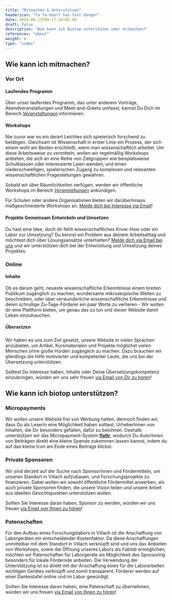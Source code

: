```yaml
---
title: "Mitmachen & Unterstützen"
headericon: "fa fa-heart has-text-danger"
date: 2019-08-13T09:17:28+02:00
draft: false
description: "Wie kann ich Biotop unterstüzen oder mitmachen?"
references: "about"
weight: 4
type: "index"
---
```

## Wie kann ich mitmachen?

### Vor Ort

#### Laufendes Programm
Über unser laufendes Programm, das unter anderem Vorträge, Abendveranstaltungen und Meet-and-Greets umfasst, kannst Du Dich im Bereich [*Veranstaltungen*](/de/event/) informieren.

#### Workshops
Nie zuvor war es ein derart Leichtes sich spielerisch forschend zu betätigen. Gleichsam ist Wissenschaft in erster Linie ein Prozess, der sich einem wohl am Besten erschließt, wenn man wissenschaftlich arbeitet. Um diese Arbeitsweise  zu vermitteln, wollen wir regelmäßig Workshops anbieten, die sich an eine Reihe von Zielgruppen wie beispielsweise Schulklassen oder interessierte Laien wenden, und einen niederschwelligen, spielerischen Zugang zu komplexen und relevanten wissenschaftlichen Fragestellungen gewähren.

Sobald wir über Räumlichkeiten verfügen, werden wir öffentliche Workshops im Bereich [*Veranstaltungen*](/de/event/) ankündigen.

Für Schulen oder andere Organisationen bieten wir darüberhinaus maßgeschneiderte Workshops an. [Melde dich bei Interesse via Email](mailto:info@biotop.co)!


#### Projekte Gemeinsam Entwickeln und Umsetzen
Du hast eine Idee, doch dir fehlt wissenschaftliches Know-How oder ein Labor zur Umsetzung? Du kennst ein Problem aus deinem Arbeitsalltag und möchtest dich über Lösungsansätze unterhalten?
[Melde dich via Email bei uns](mailto:info@biotop.co) und wir unterstützen dich bei der Entwicklung und Umsetzung deines Projektes.

### Online

#### Inhalte
Ob es darum geht, neueste wissenschaftliche Erkenntnisse einem breiten Publikum zugänglich zu machen, wundersame mikroskopische Welten zu beschreiben, oder über verwunderliche wissenschaftliche Erkenntnisse und deren schrullige Zu-Tage-Förderer ein paar Worte zu verlieren - Wir wollen dir eine Plattform bieten, um genau das zu tun und dieser Website damit Leben einzuhauchen.

##### Übersetzen
Wir haben es uns zum Ziel gesetzt, unsere Website in vielen Sprachen anzubieten, um Artikel, Kursmaterialen und Projekte möglichst vielen Menschen ohne große Hürden zugänglich zu machen. Dazu brauchen wir allerdings die Hilfe motivierter und kompetenter Leute, die uns bei der Übersetzung unterstützen.

Solltest Du Interesse haben, Inhalte oder Deine Übersetzungskompetenz einzubringen, würden wir uns sehr freuen [via Email von Dir zu hören](mailto:info@biotop.co)!


## Wie kann ich biotop unterstützen?

### Micropayments
Wir wollen unsere Website frei von Werbung halten, dennoch finden wir, dass Du als LeserIn eine Möglichkeit haben solltest, UrheberInnen von Inhalten, die Dir besonders gefallen, dafür zu belohnen. Deshalb unterstützen wir das Micropayment-System [**flattr**](http://flattr.com), wodurch Du AutorInnen von Beiträgen direkt eine kleine Spende zukommen lassen kannst, indem du auf das kleine Icon am Ende eines Beitrags klickst.

### Private Sponsoren
Wir sind derzeit auf der Suche nach SponsorInnen und Fördermitteln, um unseren Standort in Villach aufzubauen, und Forschungsprojekte zu finanzieren. Dabei wollen wir sowohl öffentliche Fördermittel anwerben, als auch private Sponsoren finden, die unsere Vision teilen und unsere Arbeit aus ideellen Gesichtspunkten unterstützen wollen.

Sollten Sie Interesse daran haben, Sponsor zu werden, würden wir uns freuen [via Email von Ihnen zu hören](mailto:info@biotop.co)!

### Patenschaften
Für den Aufbau eines Forschungslabors in Villach ist die Anschaffung von Laborgeräten ein entscheidender Kostenfaktor.
Da diese Anschaffungen unmittelbar mit dem Standort in Villach verknüpft sind und uns das Anbieten von Workshops, sowie die Öffnung unseres Labors als *Fablab* ermöglichen, möchten wir Patenschaften für Laborgeräte als Möglichkeit des Sponsoring besonders für lokale Fördernde anbieten.
Die Verwendung der Unterstützung ist so direkt mit der Anschaffung eines für die Laborarbeiten wichtigen Gerätes verknüpft und somit transparent. Förderer werden auf einer Dankestafel online und im Labor gewürdigt.

Sollten Sie Interesse daran haben, eine Patenschaft zu übernehmen, würden wir uns freuen [via Email von Ihnen zu hören](mailto:info@biotop.co)!
